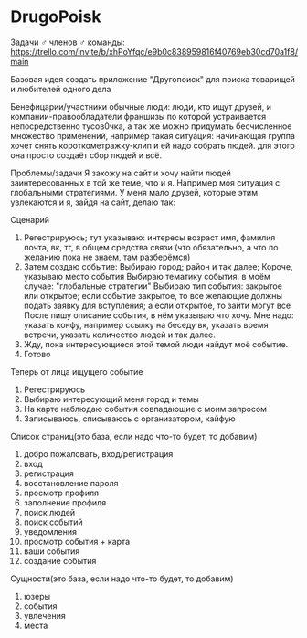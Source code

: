 # DrugoPoisk

Задачи ♂ членов ♂ команды:
https://trello.com/invite/b/xhPoYfqc/e9b0c838959816f40769eb30cd70a1f8/main

Базовая идея
создать приложение "Другопоиск" для поиска товарищей и любителей одного дела

Бенефицарии/участники
обычные люди: люди, кто ищут друзей, и компании-правообладатели франшизы по которой устраивается непосредственно тусов0чка, а так же можно придумать бесчисленное множество применений, например такая ситуация: начинающая группа хочет снять короткометражку-клип и ей надо собрать людей. для этого она просто создаёт сбор людей и всё.

Проблемы/задачи
Я захожу на сайт и хочу найти людей заинтересованных в той же теме, что и я. Например моя ситуация с глобальными стратегиями. У меня мало друзей, которые этим увлекаются и я, зайдя на сайт, делаю так:

Сценарий
  1. Регестрируюсь; тут указываю:
    интересы
    возраст
    имя, фамилия
    почта, вк, тг, в общем средства связи
  (что обязательно, а что по желанию пока не знаем, там разберёмся)
  2. Затем создаю событие:
    Выбираю город; район и так далее; Короче, указываю место события
    Выбираю тематику события. в моём случае: "глобальные стратегии"
    Выбираю тип события: закрытое или открытое; если событие закрытое, то все желающие должны подать заявку для вступления; а если открытое, то зайти могут все
    После пишу описание события, в нём указываю что хочу. Мне надо: указать конфу, например ссылку на беседу вк, указать время встречи, указать количество людей и так далее.
  3. Жду, пока интересующиеся этой темой люди найдут моё событие.
  4. Готово 

  Теперь от лица ищущего событие
  1. Регестрируюсь
  2. Выбираю интересующий меня город и темы
  3. На карте наблюдаю события совпадающие с моим запросом
  4. Записываюсь, списываюсь с организатором, кайфую

Список страниц(это база, если надо что-то будет, то добавим)
  1. добро пожаловать, вход/регистрация
  2. вход
  3. регистрация
  4. восстановление пароля
  5. просмотр профиля
  6. заполнение профиля
  7. поиск людей
  8. поиск событий
  9. уведомления
  10. просмотр события + карта
  11. ваши события
  12. создание события

Сущности(это база, если надо что-то будет, то добавим)
  1. юзеры
  2. события
  3. увлечения
  4. места
